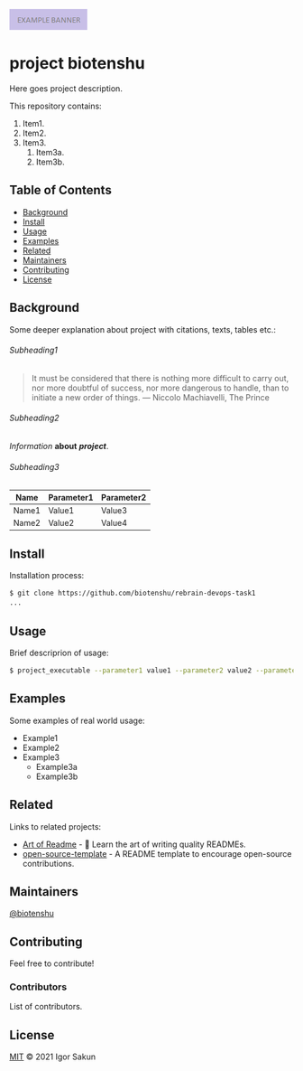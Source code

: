 ![banner](images/banner.png)

# project biotenshu

Here goes project description.

This repository contains:

1. Item1.
1. Item2.
1. Item3.
    1. Item3a.
    1. Item3b.

## Table of Contents

- [Background](#background)
- [Install](#install)
- [Usage](#usage)
- [Examples](#examples)
- [Related](#related)
- [Maintainers](#maintainers)
- [Contributing](#contributing)
- [License](#license)

## Background

Some deeper explanation about project with citations, texts, tables etc.:

###### Subheading1

> It must be considered that there is nothing more difficult to carry out,
> nor more doubtful of success, nor more dangerous to handle,
> than to initiate a new order of things.
― Niccolo Machiavelli, The Prince

###### Subheading2

*Information* **about** __*project*__.

###### Subheading3

Name | Parameter1 | Parameter2
----- | ----------- | -----------
Name1 | Value1 | Value3
Name2 | Value2 | Value4

## Install

Installation process:

```sh
$ git clone https://github.com/biotenshu/rebrain-devops-task1
...
```

## Usage

Brief descriprion of usage:

```sh
$ project_executable --parameter1 value1 --parameter2 value2 --parameterN valueN
```

## Examples

Some examples of real world usage:

* Example1
* Example2
* Example3
    * Example3a
    * Example3b

## Related

Links to related projects:

- [Art of Readme](https://github.com/noffle/art-of-readme) - 💌 Learn the art of writing quality READMEs.
- [open-source-template](https://github.com/davidbgk/open-source-template/) - A README template to encourage open-source contributions.

## Maintainers

[@biotenshu](https://github.com/biotenshu)

## Contributing

Feel free to contribute!

### Contributors

List of contributors.

## License

[MIT](LICENSE) © 2021 Igor Sakun
